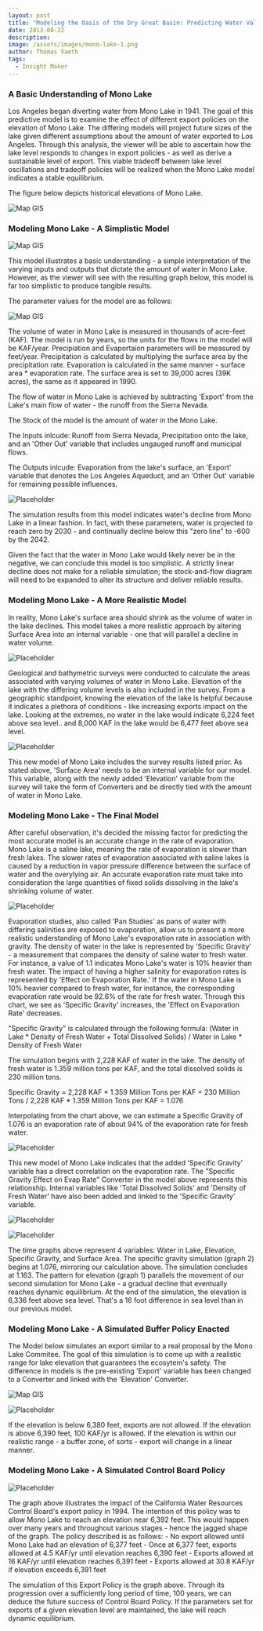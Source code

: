 ```yaml
---
layout: post
title: "Modeling the Oasis of the Dry Great Basin: Predicting Water Values of Mono Lake"
date: 2013-08-22
description: 
image: /assets/images/mono-lake-1.png
author: Thomas Vaeth
tags: 
  - Insight Maker
---
```


### A Basic Understanding of Mono Lake

Los Angeles began diverting water from Mono Lake in 1941. The goal of this predictive model is to examine the effect of different export policies on the elevation of Mono Lake. The differing models will project future sizes of the lake given different assumptions about the amount of water exported to Los Angeles. Through this analysis, the viewer will be able to ascertain how the lake level responds to changes in export policies - as well as derive a sustainable level of export. This viable tradeoff between lake level oscillations and tradeoff policies will be realized when the Mono Lake model indicates a stable equilibrium.

 The figure below depicts historical elevations of Mono Lake.

![Map GIS](/assets/images/mono-lake-elevation.png)

### Modeling Mono Lake - A Simplistic Model

![Map GIS](/assets/images/mono-lake-1.png)

This model illustrates a basic understanding - a simple interpretation of the varying inputs and outputs that dictate the amount of water in Mono Lake. However, as the viewer will see with the resulting graph below, this model is far too simplistic to produce tangible results.

The parameter values for the model are as follows:

![Map GIS](/assets/images/parameter-values.png)

The volume of water in Mono Lake is measured in thousands of acre-feet (KAF). The model is run by years, so the units for the flows in the model will be KAF/year. Precipiation and Evaportaion parameters will be measured by feet/year. Precipitation is calculated by multiplying the surface area by the precipitation rate. Evaporation is calculated in the same manner - surface area * evaporation rate. The surface area is set to 39,000 acres (39K acres), the same as it appeared in 1990.

The flow of water in Mono Lake is achieved by subtracting 'Export' from the Lake's main flow of water - the runoff from the Sierra Nevada.

The Stock of the model is the amount of water in the Mono Lake.

The Inputs inlcude: Runoff from Sierra Nevada, Precipitation onto the lake, and an 'Other Out' variable that includes ungauged runoff and municipal flows.

The Outputs inlcude: Evaporation from the lake's surface, an 'Export' variable that denotes the Los Angeles Aqueduct, and an 'Other Out' variable for remaining possible influences. 


![Placeholder](/assets/images/graph-linear.png)

The simulation results from this model indicates water's decline from Mono Lake in a linear fashion. In fact, with these parameters, water is projected to reach zero by 2030 - and continually decline below this "zero line" to -600 by the 2042.

Given the fact that the water in Mono Lake would likely never be in the negative, we can conclude this model is too simplistic. A strictly linear decline does not make for a reliable simulation; the stock-and-flow diagram will need to be expanded to alter its structure and deliver reliable results.

### Modeling Mono Lake - A More Realistic Model

In reality, Mono Lake's surface area should shrink as the volume of water in the lake declines. This model takes a more realistic approach by altering Surface Area into an internal variable - one that will parallel a decline in water volume.

![Placeholder](/assets/images/survey.png)

Geological and bathymetric surveys were conducted to calculate the areas associated with varying volumes of water in Mono Lake. Elevation of the lake with the differing volume levels is also included in the survey. From a geographic standpoint, knowing the elevation of the lake is helpful because it indicates a plethora of conditions - like increasing exports impact on the lake. Looking at the extremes, no water in the lake would indicate 6,224 feet above sea level.. and 8,000 KAF in the lake would be 6,477 feet above sea level.

![Placeholder](/assets/images/mono-lake-model-2.png)

This new model of Mono Lake includes the survey results listed prior. As stated above, 'Surface Area' needs to be an internal variable for our model. This variable, along with the newly added 'Elevation' variable from the survey will take the form of Converters and be directly tied with the amount of water in Mono Lake.

### Modeling Mono Lake - The Final Model

After careful observation, it's decided the missing factor for predicting the most accurate model is an accurate change in the rate of evaporation. Mono Lake is a saline lake, meaning the rate of evaporation is slower than fresh lakes. The slower rates of evaporation associated with saline lakes is caused by a reduction in vapor pressure difference between the surface of water and the overylying air. An accurate evaporation rate must take into consideration the large quantities of fixed solids dissolving in the lake's shrinking volume of water.

![Placeholder](/assets/images/specific-gravity.png)

Evaporation studies, also called 'Pan Studies' as pans of water with differing salinities are exposed to evaporation, allow us to present a more realistic understanding of Mono Lake's evaporation rate in association with gravity. The density of water in the lake is represented by 'Specific Gravity' - a measurement that compares the density of saline water to fresh water. For instance, a value of 1.1 indicates Mono Lake's water is 10% heavier than fresh water. The impact of having a higher salinity for evaporation rates is represented by 'Effect on Evaporation Rate.' If the water in Mono Lake is 10% heavier compared to fresh water, for instance, the corresponding evaporation rate would be 92.6% of the rate for fresh water. Through this chart, we see as 'Specific Gravity' increases, the 'Effect on Evaporation Rate' decreases.

"Specific Gravity" is calculated through the following formula:
	(Water in Lake * Density of Fresh Water + Total Dissolved Solids) / Water in Lake * Density of Fresh Water

The simulation begins with 2,228 KAF of water in the lake. The density of fresh water is 1.359 million tons per KAF, and the total dissolved solids is 230 million tons.

Specific Gravity = 2,228 KAF * 1.359 Million Tons per KAF + 230 Million Tons / 2,228 KAF * 1.359 Million Tons per KAF
				 = 1.076

Interpolating from the chart above, we can estimate a Specific Gravity of 1.076 is an evaporation rate of about 94% of the evaporation rate for fresh water.

![Placeholder](/assets/images/model-2-and-3.png)

This new model of Mono Lake indicates that the added 'Specific Gravity' variable has a direct correlation on the evaporation rate. The "Specific Gravity Effect on Evap Rate" Converter in the model above represents this relationship. Internal variables like 'Total Dissolved Solids' and 'Density of Fresh Water' have also been added and linked to the 'Specific Gravity' variable.

![Placeholder](/assets/images/model-3-graph1.png)

![Placeholder](/assets/images/model-3-graph2.png)

The time graphs above represent 4 variables: Water in Lake, Elevation, Specific Gravity, and Surface Area. The specific gravity simulation (graph 2) begins at 1.076, mirroring our calculation above. The simulation concludes at 1.163. The pattern for elevation (graph 1) parallels the movement of our second simulation for Mono Lake - a gradual decline that eventually reaches dynamic equilibrium. At the end of the simulation, the elevation is 6,336 feet above sea level. That's a 16 foot difference in sea level than in our previous model.

### Modeling Mono Lake - A Simulated Buffer Policy Enacted

The Model below simulates an export similar to a real proposal by the Mono Lake Commitee. The goal of this simulation is to come up with a realistic range for lake elevation that guarantees the ecosytem's safety. The difference in models is the pre-existing 'Export' variable has been changed to a Converter and linked with the 'Elevation' Converter.

![Map GIS](/assets/images/model-4.png)


![Placeholder](/assets/images/model-5.png)

If the elevation is below 6,380 feet, exports are not allowed. If the elevation is above 6,390 feet, 100 KAF/yr is allowed. If the elevation is within our realistic range - a buffer zone, of sorts - export will change in a linear manner.

### Modeling Mono Lake - A Simulated Control Board Policy

![Placeholder](/assets/images/policy-graph.png)

The graph above illustrates the impact of the California Water Resources Control Board's export policy in 1994. The intention of this policy was to allow Mono Lake to reach an elevation near 6,392 feet. This would happen over many years and throughout various stages - hence the jagged shape of the graph. The policy described is as follows:
	- No export allowed until Mono Lake had an elevation of 6,377 feet
	- Once at 6,377 feet, exports allowed at 4.5 KAF/yr until elevation reaches 6,390 feet
	- Exports allowed at 16 KAF/yr until elevation reaches 6,391 feet
	- Exports allowed at 30.8 KAF/yr if elevation exceeds 6,391 feet

The simulation of this Export Policy is the graph above. Through its progression over a sufficiently long period of time, 100 years, we can deduce the future success of Control Board Policy. If the parameters set for exports of a given elevation level are maintained, the lake will reach dynamic equilibrium.






